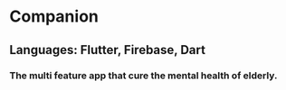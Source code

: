 <h1>Companion</h1>
<h2>Languages: Flutter, Firebase, Dart
</h2>
<h3>The multi feature app that cure  the mental health of elderly.</h3>

